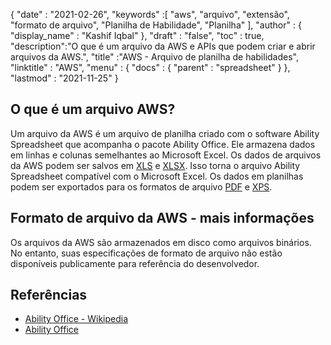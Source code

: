 {
  "date" : "2021-02-26",
  "keywords" :[ "aws", "arquivo", "extensão", "formato de arquivo", "Planilha de Habilidade", "Planilha" ],
  "author" : {
    "display_name" : "Kashif Iqbal"
},
  "draft" : "false",
  "toc" : true,
  "description":"O que é um arquivo da AWS e APIs que podem criar e abrir arquivos da AWS.",
  "title" :"AWS - Arquivo de planilha de habilidades",
  "linktitle" : "AWS",
  "menu" : {
    "docs" : {
      "parent" : "spreadsheet"
}
},
  "lastmod" : "2021-11-25"
}

## O que é um arquivo AWS?

Um arquivo da AWS é um arquivo de planilha criado com o software Ability Spreadsheet que acompanha o pacote Ability Office. Ele armazena dados em linhas e colunas semelhantes ao Microsoft Excel. Os dados de arquivos da AWS podem ser salvos em [XLS](/pt/spreadsheet/xls/) e [XLSX](/pt/spreadsheet/xlsx/). Isso torna o arquivo Ability Spreadsheet compatível com o Microsoft Excel. Os dados em planilhas podem ser exportados para os formatos de arquivo [PDF](/pt/pdf/) e [XPS](/pt/page-description-language/xps/).

## Formato de arquivo da AWS - mais informações

Os arquivos da AWS são armazenados em disco como arquivos binários. No entanto, suas especificações de formato de arquivo não estão disponíveis publicamente para referência do desenvolvedor.

## Referências ##

* [Ability Office - Wikipedia](https://en.wikipedia.org/wiki/Ability_Office)
* [Ability Office](https://www.ability.com/en/home/home)

